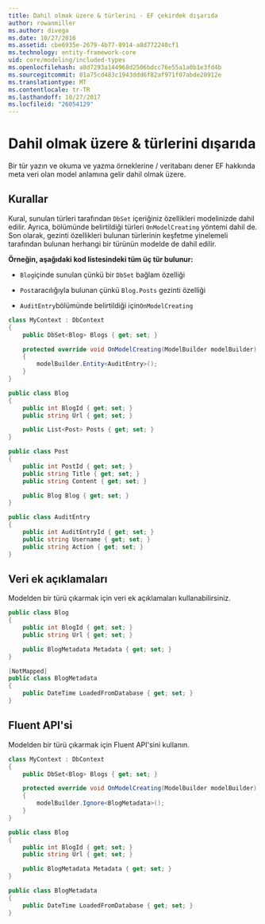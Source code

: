 ```yaml
---
title: Dahil olmak üzere & türlerini - EF çekirdek dışarıda
author: rowanmiller
ms.author: divega
ms.date: 10/27/2016
ms.assetid: cbe6935e-2679-4b77-8914-a8d772240cf1
ms.technology: entity-framework-core
uid: core/modeling/included-types
ms.openlocfilehash: a8d7293a144968d2506bdcc76e55a1a0b1e3fd4b
ms.sourcegitcommit: 01a75cd483c1943ddd6f82af971f07abde20912e
ms.translationtype: MT
ms.contentlocale: tr-TR
ms.lasthandoff: 10/27/2017
ms.locfileid: "26054129"
---
```

# <a name="including--excluding-types"></a>Dahil olmak üzere & türlerini dışarıda

Bir tür yazın ve okuma ve yazma örneklerine / veritabanı dener EF hakkında meta veri olan model anlamına gelir dahil olmak üzere.

## <a name="conventions"></a>Kurallar

Kural, sunulan türleri tarafından `DbSet` içeriğiniz özellikleri modelinizde dahil edilir. Ayrıca, bölümünde belirtildiği türleri `OnModelCreating` yöntemi dahil de. Son olarak, gezinti özellikleri bulunan türlerinin keşfetme yinelemeli tarafından bulunan herhangi bir türünün modelde de dahil edilir.

**Örneğin, aşağıdaki kod listesindeki tüm üç tür bulunur:**

* `Blog`içinde sunulan çünkü bir `DbSet` bağlam özelliği

* `Post`aracılığıyla bulunan çünkü `Blog.Posts` gezinti özelliği

* `AuditEntry`bölümünde belirtildiği için`OnModelCreating`

<!-- [!code-csharp[Main](samples/core/Modeling/Conventions/Samples/IncludedTypes.cs?highlight=3,7,16)] -->
``` csharp
class MyContext : DbContext
{
    public DbSet<Blog> Blogs { get; set; }

    protected override void OnModelCreating(ModelBuilder modelBuilder)
    {
        modelBuilder.Entity<AuditEntry>();
    }
}

public class Blog
{
    public int BlogId { get; set; }
    public string Url { get; set; }

    public List<Post> Posts { get; set; }
}

public class Post
{
    public int PostId { get; set; }
    public string Title { get; set; }
    public string Content { get; set; }

    public Blog Blog { get; set; }
}

public class AuditEntry
{
    public int AuditEntryId { get; set; }
    public string Username { get; set; }
    public string Action { get; set; }
}
```

## <a name="data-annotations"></a>Veri ek açıklamaları

Modelden bir türü çıkarmak için veri ek açıklamaları kullanabilirsiniz.

<!-- [!code-csharp[Main](samples/core/Modeling/DataAnnotations/Samples/IgnoreType.cs?highlight=9)] -->
``` csharp
public class Blog
{
    public int BlogId { get; set; }
    public string Url { get; set; }

    public BlogMetadata Metadata { get; set; }
}

[NotMapped]
public class BlogMetadata
{
    public DateTime LoadedFromDatabase { get; set; }
}
```

## <a name="fluent-api"></a>Fluent API'si

Modelden bir türü çıkarmak için Fluent API'sini kullanın.

<!-- [!code-csharp[Main](samples/core/Modeling/FluentAPI/Samples/IgnoreType.cs?highlight=7)] -->
``` csharp
class MyContext : DbContext
{
    public DbSet<Blog> Blogs { get; set; }

    protected override void OnModelCreating(ModelBuilder modelBuilder)
    {
        modelBuilder.Ignore<BlogMetadata>();
    }
}

public class Blog
{
    public int BlogId { get; set; }
    public string Url { get; set; }

    public BlogMetadata Metadata { get; set; }
}

public class BlogMetadata
{
    public DateTime LoadedFromDatabase { get; set; }
}
```
